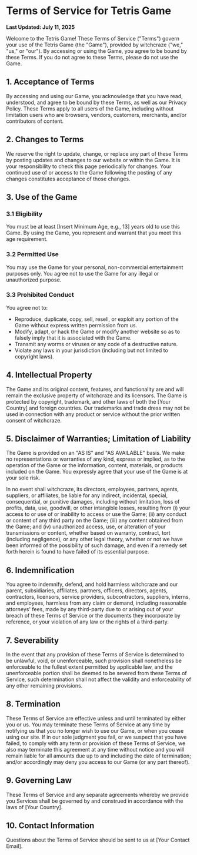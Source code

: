 # Terms of Service for Tetris Game

**Last Updated: July 11, 2025**

Welcome to the Tetris Game! These Terms of Service ("Terms") govern your use of the Tetris Game (the "Game"), provided by witchcraze ("we," "us," or "our"). By accessing or using the Game, you agree to be bound by these Terms. If you do not agree to these Terms, please do not use the Game.

## 1. Acceptance of Terms

By accessing and using our Game, you acknowledge that you have read, understood, and agree to be bound by these Terms, as well as our Privacy Policy. These Terms apply to all users of the Game, including without limitation users who are browsers, vendors, customers, merchants, and/or contributors of content.

## 2. Changes to Terms

We reserve the right to update, change, or replace any part of these Terms by posting updates and changes to our website or within the Game. It is your responsibility to check this page periodically for changes. Your continued use of or access to the Game following the posting of any changes constitutes acceptance of those changes.

## 3. Use of the Game

### 3.1 Eligibility

You must be at least [Insert Minimum Age, e.g., 13] years old to use this Game. By using the Game, you represent and warrant that you meet this age requirement.

### 3.2 Permitted Use

You may use the Game for your personal, non-commercial entertainment purposes only. You agree not to use the Game for any illegal or unauthorized purpose.

### 3.3 Prohibited Conduct

You agree not to:

*   Reproduce, duplicate, copy, sell, resell, or exploit any portion of the Game without express written permission from us.
*   Modify, adapt, or hack the Game or modify another website so as to falsely imply that it is associated with the Game.
*   Transmit any worms or viruses or any code of a destructive nature.
*   Violate any laws in your jurisdiction (including but not limited to copyright laws).

## 4. Intellectual Property

The Game and its original content, features, and functionality are and will remain the exclusive property of witchcraze and its licensors. The Game is protected by copyright, trademark, and other laws of both the [Your Country] and foreign countries. Our trademarks and trade dress may not be used in connection with any product or service without the prior written consent of witchcraze.

## 5. Disclaimer of Warranties; Limitation of Liability

The Game is provided on an "AS IS" and "AS AVAILABLE" basis. We make no representations or warranties of any kind, express or implied, as to the operation of the Game or the information, content, materials, or products included on the Game. You expressly agree that your use of the Game is at your sole risk.

In no event shall witchcraze, its directors, employees, partners, agents, suppliers, or affiliates, be liable for any indirect, incidental, special, consequential, or punitive damages, including without limitation, loss of profits, data, use, goodwill, or other intangible losses, resulting from (i) your access to or use of or inability to access or use the Game; (ii) any conduct or content of any third party on the Game; (iii) any content obtained from the Game; and (iv) unauthorized access, use, or alteration of your transmissions or content, whether based on warranty, contract, tort (including negligence), or any other legal theory, whether or not we have been informed of the possibility of such damage, and even if a remedy set forth herein is found to have failed of its essential purpose.

## 6. Indemnification

You agree to indemnify, defend, and hold harmless witchcraze and our parent, subsidiaries, affiliates, partners, officers, directors, agents, contractors, licensors, service providers, subcontractors, suppliers, interns, and employees, harmless from any claim or demand, including reasonable attorneys' fees, made by any third-party due to or arising out of your breach of these Terms of Service or the documents they incorporate by reference, or your violation of any law or the rights of a third-party.

## 7. Severability

In the event that any provision of these Terms of Service is determined to be unlawful, void, or unenforceable, such provision shall nonetheless be enforceable to the fullest extent permitted by applicable law, and the unenforceable portion shall be deemed to be severed from these Terms of Service, such determination shall not affect the validity and enforceability of any other remaining provisions.

## 8. Termination

These Terms of Service are effective unless and until terminated by either you or us. You may terminate these Terms of Service at any time by notifying us that you no longer wish to use our Game, or when you cease using our site. If in our sole judgment you fail, or we suspect that you have failed, to comply with any term or provision of these Terms of Service, we also may terminate this agreement at any time without notice and you will remain liable for all amounts due up to and including the date of termination; and/or accordingly may deny you access to our Game (or any part thereof).

## 9. Governing Law

These Terms of Service and any separate agreements whereby we provide you Services shall be governed by and construed in accordance with the laws of [Your Country].

## 10. Contact Information

Questions about the Terms of Service should be sent to us at [Your Contact Email].
